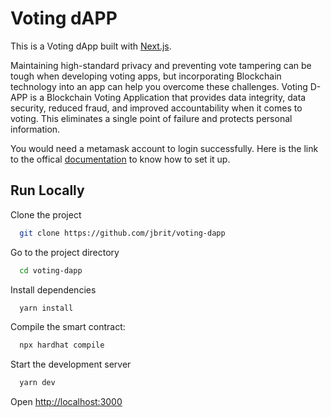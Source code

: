 
# Voting dAPP

This is a Voting dApp built with [Next.js](https://nextjs.org/).

Maintaining high-standard privacy and preventing vote tampering can be tough when developing voting apps, but incorporating Blockchain technology into an app can help you overcome these challenges.
Voting D-APP is a Blockchain Voting Application that provides data integrity, data security, reduced fraud, and improved accountability when it comes to voting. This eliminates a single point of failure and protects personal information.

You would need a metamask account to login successfully. Here is the link to the offical [documentation](https://docs.matic.network/docs/develop/metamask/hello/) to know how to set it up.


## Run Locally

Clone the project

```bash
  git clone https://github.com/jbrit/voting-dapp
```

Go to the project directory

```bash
  cd voting-dapp
```

Install dependencies

```bash
  yarn install
```

Compile the smart contract:

```bash
  npx hardhat compile
```

Start the development server

```bash
  yarn dev
```
Open [http://localhost:3000](http://localhost:3000)

<!-- To run locally -->
<!-- 
npx hardhat test
npx hardhat node: to startup a local network and create dummy accounts
in your metamask ext, switch to localhost 8484 and import one of the generated accounts using the secret keys
use another terminal and run "npx hardhat run scripts/deploy.js --network localhost" to deploy contract to localhost
-->

